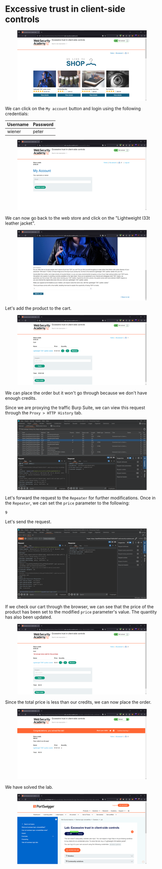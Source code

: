 # Excessive trust in client-side controls

<figure><img src="../../../.gitbook/assets/1 (15).png" alt=""><figcaption></figcaption></figure>

We can click on the `My account` button and login using the following credentials:

| Username | Password |
| -------- | -------- |
| wiener   | peter    |

<figure><img src="../../../.gitbook/assets/2 (24).png" alt=""><figcaption></figcaption></figure>

We can now go back to the web store and click on the "Lightweight l33t leather jacket".

<figure><img src="../../../.gitbook/assets/3 (25).png" alt=""><figcaption></figcaption></figure>

Let's add the product to the cart.

<figure><img src="../../../.gitbook/assets/4 (22).png" alt=""><figcaption></figcaption></figure>

We can place the order but it won't go through because we don't have enough credits.

Since we are proxying the traffic Burp Suite, we can view this request through the `Proxy > HTTP History` tab.

<figure><img src="../../../.gitbook/assets/5 (21).png" alt=""><figcaption></figcaption></figure>

Let's forward the request to the `Repeater` for further modifications. Once in the `Repeater`, we can set the `price` parameter to the following:

```
9
```

Let's send the request.

<figure><img src="../../../.gitbook/assets/6 (20).png" alt=""><figcaption></figcaption></figure>

If we check our cart through the browser, we can see that the price of the product has been set to the modified `price` parameter's value. The quantity has also been updated.

<figure><img src="../../../.gitbook/assets/7 (19).png" alt=""><figcaption></figcaption></figure>

Since the total price is less than our credits, we can now place the order.

<figure><img src="../../../.gitbook/assets/8 (9).png" alt=""><figcaption></figcaption></figure>

We have solved the lab.

<figure><img src="../../../.gitbook/assets/9 (7).png" alt=""><figcaption></figcaption></figure>
